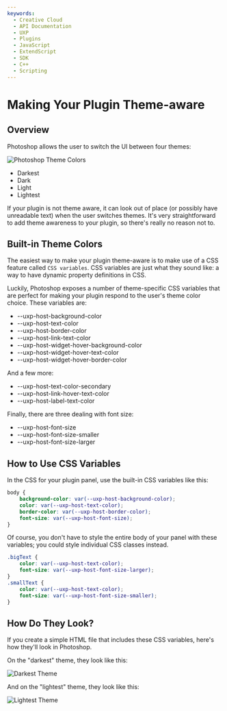 ```yaml
---
keywords:
  - Creative Cloud
  - API Documentation
  - UXP
  - Plugins
  - JavaScript
  - ExtendScript
  - SDK
  - C++
  - Scripting
---
```


# Making Your Plugin Theme-aware

## Overview

Photoshop allows the user to switch the UI between four themes:

![Photoshop Theme Colors](./images/ps-theme-selection.png)

* Darkest
* Dark
* Light
* Lightest

If your plugin is not theme aware, it can look out of place (or possibly have unreadable text) when the user switches themes. It's very straightforward to add theme awareness to your plugin, so there's really no reason not to.

## Built-in Theme Colors

The easiest way to make your plugin theme-aware is to make use of a CSS feature called `CSS variables`. CSS variables are just what they sound like: a way to have dynamic property definitions in CSS.

Luckily, Photoshop exposes a number of theme-specific CSS variables that are perfect for making your plugin respond to the user's theme color choice. These variables are:

* --uxp-host-background-color
* --uxp-host-text-color
* --uxp-host-border-color
* --uxp-host-link-text-color
* --uxp-host-widget-hover-background-color
* --uxp-host-widget-hover-text-color
* --uxp-host-widget-hover-border-color

And a few more: 
* --uxp-host-text-color-secondary
* --uxp-host-link-hover-text-color
* --uxp-host-label-text-color
 
Finally, there are three dealing with font size:
* --uxp-host-font-size
* --uxp-host-font-size-smaller
* --uxp-host-font-size-larger

## How to Use CSS Variables

In the CSS for your plugin panel, use the built-in CSS variables like this:

```css
body {
    background-color: var(--uxp-host-background-color);
    color: var(--uxp-host-text-color);
    border-color: var(--uxp-host-border-color);
    font-size: var(--uxp-host-font-size);
}
```

Of course, you don't have to style the entire body of your panel with these variables; you could style individual CSS classes instead.

```css
.bigText {
    color: var(--uxp-host-text-color);
    font-size: var(--uxp-host-font-size-larger);
}
.smallText {
    color: var(--uxp-host-text-color);
    font-size: var(--uxp-host-font-size-smaller);
}
```

## How Do They Look?

If you create a simple HTML file that includes these CSS variables, here's how they'll look in Photoshop.

On the "darkest" theme, they look like this:

![Darkest Theme](./images/fonts-darkest.png)

And on the "lightest" theme, they look like this:

![Lightest Theme](./images/fonts-lightest.png)
